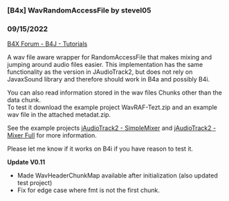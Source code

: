 ### [B4x] WavRandomAccessFile by stevel05
### 09/15/2022
[B4X Forum - B4J - Tutorials](https://www.b4x.com/android/forum/threads/142792/)

A wav file aware wrapper for RandomAccessFile that makes mixing and jumping around audio files easier. This implementation has the same functionality as the version in JAudioTrack2, but does not rely on JavaxSound library and therefore should work in B4a and possibly B4i.  
  
You can also read information stored in the wav files Chunks other than the data chunk.  
To test it download the example project WavRAF-Tezt.zip and an example wav file in the attached metadat.zip.  
  
See the example projects [jAudioTrack2 - SimpleMixer](https://www.b4x.com/android/forum/threads/jaudiotrack2-simplemixer.142509/) and [jAudioTrack2 - Mixer Full](https://www.b4x.com/android/forum/threads/jaudiotrack2-mixer-full.142507/) for more information.  
  
Please let me know if it works on B4i if you have reason to test it.  
  
**Update V0.11**  

- Made WavHeaderChunkMap available after initialization (also updated test project)
- Fix for edge case where fmt is not the first chunk.